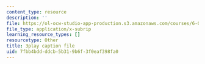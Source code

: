 ```yaml
---
content_type: resource
description: ''
file: https://ol-ocw-studio-app-production.s3.amazonaws.com/courses/6-01sc-introduction-to-electrical-engineering-and-computer-science-i-spring-2011/7fbb4bddddcb5b319b6f3f0eaf398fa0_QleELaAfTd4.vtt
file_type: application/x-subrip
learning_resource_types: []
resourcetype: Other
title: 3play caption file
uid: 7fbb4bdd-ddcb-5b31-9b6f-3f0eaf398fa0
---
```

